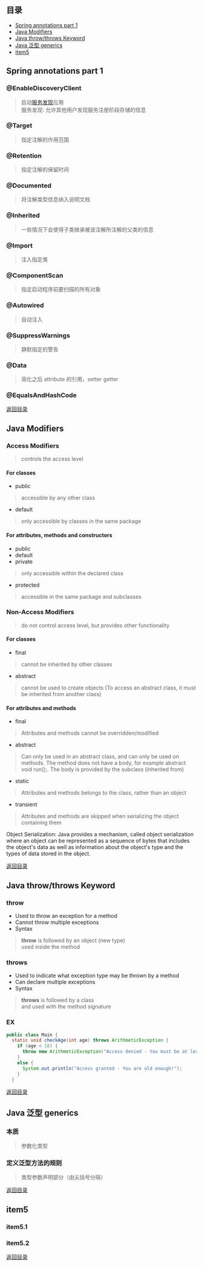 ## <span id="jump0">目录<span>
  
  * [Spring annotations part 1](#jump1)
  * [Java Modifiers](#jump2)
  * [Java throw/throws Keyword](#jump3)
  * [Java 泛型 generics](#jump4)
  * [item5](#jump5)

## <span id="jump1">Spring annotations part 1<span>

  ### @EnableDiscoveryClient
  > 启动[服务发现](https://zhuanlan.zhihu.com/p/32027014)应用  
  > 服务发现: 允许其他用户发现服务注册阶段存储的信息
  
  ### @Target
  > 指定注解的作用范围
  
  ### @Retention
  > 指定注解的保留时间
 
  ### @Documented
  > 将注解类型信息纳入说明文档
    
  ### @Inherited
  > 一些情况下会使得子类继承被该注解所注解的父类的信息
    
  ### @Import
  > 注入指定类
    
  ### @ComponentScan
  > 指定启动程序前要扫描的所有对象
    
  ### @Autowired
  > 自动注入
    
  ### @SuppressWarnings
  > 静默指定的警告

  ### @Data
  > 简化之后 attribute 的引用，setter getter

  ### @EqualsAndHashCode
  > 
    
[返回目录](#jump0)


## <span id="jump2">Java Modifiers<span>
  
  ### Access Modifiers
  > controls the access level
  
  #### For classes
  * public
  > accessible by any other class
  * default
  > only accessible by classes in the same package
  
  #### For attributes, methods and constructors
  * public
  * default
  * private
  > only accessible within the declared class
  * protected
  > accessible in the same package and subclasses
 
  ### Non-Access Modifiers
  > do not control access level, but provides other functionality
  
  #### For classes
  * final
  > cannot be inherited by other classes
  * abstract
  > cannot be used to create objects (To access an abstract class, it must be inherited from another class)

  #### For attributes and methods
  * final
  > Attributes and methods cannot be overridden/modified
  * abstract
  > Can only be used in an abstract class, and can only be used on methods. The method does not have a body, for example abstract void run();. The body is provided by the subclass (inherited from)
  * static
  > Attributes and methods belongs to the class, rather than an object
  * transient
  > Attributes and methods are skipped when serializing the object containing them  

  Object Serialization: Java provides a mechanism, called object serialization where an object can be represented as a sequence of bytes that includes the object's data as well as information about the object's type and the types of data stored in the object.
 
[返回目录](#jump0)

## <span id="jump3">Java throw/throws Keyword<span>
  
  ### throw
  
  * Used to throw an exception for a method
  * Cannot throw multiple exceptions
  * Syntax
  > **throw** is followed by an object (new type)  
  > used inside the method
 
  ### throws
  
  * Used to indicate what exception type may be thrown by a method
  * Can declare multiple exceptions
  * Syntax
  > **throws** is followed by a class  
  > and used with the method signature
  
  ### EX
  
```java
public class Main {
  static void checkAge(int age) throws ArithmeticException {
    if (age < 18) {
      throw new ArithmeticException("Access denied - You must be at least 18 years old.");
    }
    else {
      System.out.println("Access granted - You are old enough!");
    }
  }

```

[返回目录](#jump0)

## <span id="jump4">Java 泛型 generics<span>
  
  ### 本质
  > 参数化类型
 
  ### 定义泛型方法的规则
  > 类型参数声明部分（由尖括号分隔）
  > 

[返回目录](#jump0)


## <span id="jump5">item5<span>
  
  ### item5.1
 
  ### item5.2
  
[返回目录](#jump0)
